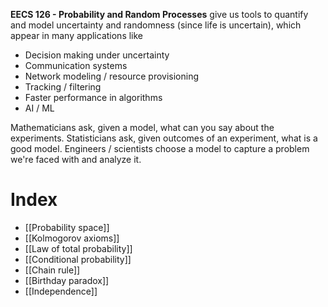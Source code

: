 **EECS 126 - Probability and Random Processes** give us tools to quantify and model uncertainty and randomness (since life is uncertain), which appear in many applications like

* Decision making under uncertainty
* Communication systems
* Network modeling / resource provisioning
* Tracking / filtering
* Faster performance in algorithms
* AI / ML

Mathematicians ask, given a model, what can you say about the experiments. Statisticians ask, given outcomes of an experiment, what is a good model. Engineers / scientists choose a model to capture a problem we're faced with and analyze it.

# Index

* [[Probability space]]
* [[Kolmogorov axioms]]
* [[Law of total probability]]
* [[Conditional probability]]
* [[Chain rule]]
* [[Birthday paradox]]
* [[Independence]]